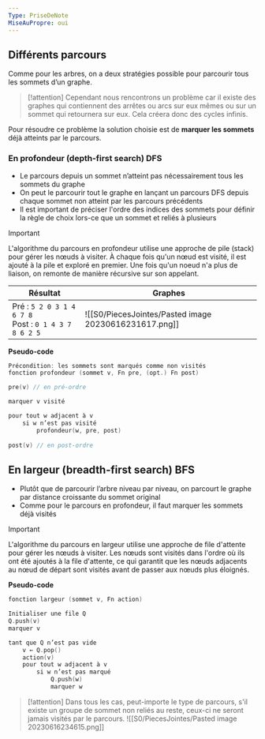 ```yaml
---
Type: PriseDeNote
MiseAuPropre: oui
---
```


## Différents parcours
Comme pour les arbres, on a deux stratégies possible pour parcourir tous les sommets d’un graphe. 

>[!attention]
>Cependant nous rencontrons un problème car il existe des graphes qui contiennent des arrêtes ou arcs sur eux mêmes ou sur un sommet qui retournera sur eux. Cela créera donc des cycles infinis.

Pour résoudre ce problème la solution choisie est de **marquer les sommets** déjà atteints par le parcours. 

### En profondeur (depth-first search) DFS
- Le parcours depuis un sommet n’atteint pas nécessairement tous les sommets du graphe
- On peut le parcourir tout le graphe en lançant un parcours DFS depuis chaque sommet non atteint par les parcours précédents
- Il est important de préciser l'ordre des indices des sommets pour définir la règle de choix lors-ce que un sommet et reliés à plusieurs

>[!important]
>L'algorithme du parcours en profondeur utilise une approche de pile (stack) pour gérer les nœuds à visiter. À chaque fois qu'un nœud est visité, il est ajouté à la pile et exploré en premier. Une fois qu'un noeud n'a plus de liaison, on remonte de manière récursive sur son appelant.

| Résultat                                   | Graphes                              |
| ------------------------------------------ | ------------------------------------ |
| Pré : `5 2 0 3 1 4 6 7 8`<br>Post : `0 1 4 3 7 8 6 2 5` | ![[S0/PiecesJointes/Pasted image 20230616231617.png]] |

**Pseudo-code**
```cpp
Précondition: les sommets sont marqués comme non visités 
fonction profondeur (sommet v, Fn pre, (opt.) Fn post)

pre(v) // en pré-ordre 

marquer v visité

pour tout w adjacent à v 
	si w n’est pas visité 
		profondeur(w, pre, post) 
		
post(v) // en post-ordre
```

## En largeur (breadth-first search) BFS
- Plutôt que de parcourir l’arbre niveau par niveau, on parcourt le graphe par distance croissante du sommet original
- Comme pour le parcours en profondeur, il faut marquer les sommets déjà visités

>[!important]
>L'algorithme du parcours en largeur utilise une approche de file d'attente pour gérer les nœuds à visiter. Les nœuds sont visités dans l'ordre où ils ont été ajoutés à la file d'attente, ce qui garantit que les nœuds adjacents au nœud de départ sont visités avant de passer aux nœuds plus éloignés.

**Pseudo-code**
```cpp
fonction largeur (sommet v, Fn action) 

Initialiser une file Q 
Q.push(v) 
marquer v 

tant que Q n’est pas vide 
	v ← Q.pop() 
	action(v) 
	pour tout w adjacent à v 
		si w n’est pas marqué 
			Q.push(w) 
			marquer w
```

>[!attention]
>Dans tous les cas, peut-importe le type de parcours, s'il existe un groupe de sommet non reliés au reste, ceux-ci ne seront jamais visités par le parcours.
>![[S0/PiecesJointes/Pasted image 20230616234615.png]]

